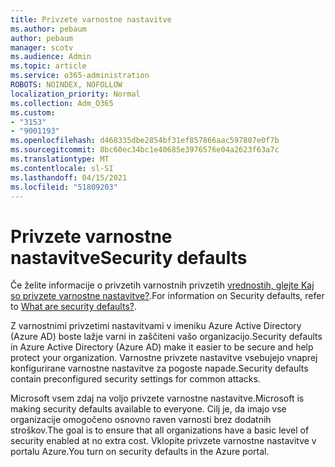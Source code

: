 ```yaml
---
title: Privzete varnostne nastavitve
ms.author: pebaum
author: pebaum
manager: scotv
ms.audience: Admin
ms.topic: article
ms.service: o365-administration
ROBOTS: NOINDEX, NOFOLLOW
localization_priority: Normal
ms.collection: Adm_O365
ms.custom:
- "3153"
- "9001193"
ms.openlocfilehash: d468335dbe2854bf31ef857866aac597807e0f7b
ms.sourcegitcommit: 8bc60ec34bc1e40685e3976576e04a2623f63a7c
ms.translationtype: MT
ms.contentlocale: sl-SI
ms.lasthandoff: 04/15/2021
ms.locfileid: "51809203"
---
```

# <a name="security-defaults"></a><span data-ttu-id="1ec4b-102">Privzete varnostne nastavitve</span><span class="sxs-lookup"><span data-stu-id="1ec4b-102">Security defaults</span></span>

<span data-ttu-id="1ec4b-103">Če želite informacije o privzetih varnostnih privzetih [vrednostih, glejte Kaj so privzete varnostne nastavitve?](https://docs.microsoft.com/azure/active-directory/conditional-access/concept-conditional-access-security-defaults).</span><span class="sxs-lookup"><span data-stu-id="1ec4b-103">For information on Security defaults, refer to [What are security defaults?](https://docs.microsoft.com/azure/active-directory/conditional-access/concept-conditional-access-security-defaults).</span></span>

<span data-ttu-id="1ec4b-104">Z varnostnimi privzetimi nastavitvami v imeniku Azure Active Directory (Azure AD) boste lažje varni in zaščiteni vašo organizacijo.</span><span class="sxs-lookup"><span data-stu-id="1ec4b-104">Security defaults in Azure Active Directory (Azure AD) make it easier to be secure and help protect your organization.</span></span> <span data-ttu-id="1ec4b-105">Varnostne privzete nastavitve vsebujejo vnaprej konfigurirane varnostne nastavitve za pogoste napade.</span><span class="sxs-lookup"><span data-stu-id="1ec4b-105">Security defaults contain preconfigured security settings for common attacks.</span></span>

<span data-ttu-id="1ec4b-106">Microsoft vsem zdaj na voljo privzete varnostne nastavitve.</span><span class="sxs-lookup"><span data-stu-id="1ec4b-106">Microsoft is making security defaults available to everyone.</span></span> <span data-ttu-id="1ec4b-107">Cilj je, da imajo vse organizacije omogočeno osnovno raven varnosti brez dodatnih stroškov.</span><span class="sxs-lookup"><span data-stu-id="1ec4b-107">The goal is to ensure that all organizations have a basic level of security enabled at no extra cost.</span></span> <span data-ttu-id="1ec4b-108">Vklopite privzete varnostne nastavitve v portalu Azure.</span><span class="sxs-lookup"><span data-stu-id="1ec4b-108">You turn on security defaults in the Azure portal.</span></span>
